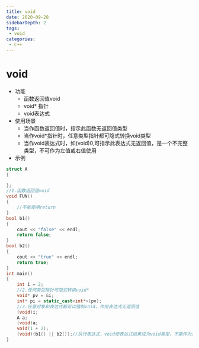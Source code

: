 ```yaml
---
title: void
date: 2020-09-28
sidebarDepth: 2
tags:
 - void
categories:
 - C++
---
```


# void 
- 功能
  - 函数返回值void
  - void* 指针
  - void表达式
- 使用场景
  - 当作函数返回值时，指示此函数无返回值类型
  - 当作void*指针时，任意类型指针都可隐式转换void类型
  - 当作void表达式时，如(void)0,可指示此表达式无返回值，是一个不完整类型，不可作为左值或右值使用
- 示例
```c++
struct A
{

};
//1.函数返回值void
void FUN()
{
    //不能使用return
}
bool b1()
{
    cout << "false" << endl;
    return false;
}
bool b2()
{
    cout << "true" << endl;
    return true;
}
int main()
{    
    int i = 2;
    //2.任何类型指针可隐式转换void*
    void* pv = &i;
    int* pi = static_cast<int*>(pv);
    //3.任意对象和表达式都可以强制void，作用表达式无返回值
    (void)i;
    A a;
    (void)a;
    void(1 + 2);
    (void)(b1() || b2());//执行表达式，void使表达式结果成为void类型，不能作为左值或右值
}
```